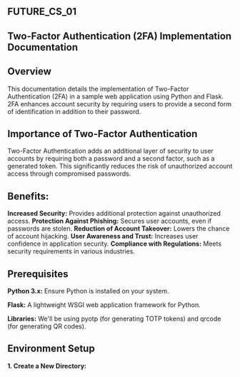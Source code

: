 ## FUTURE_CS_01
## Two-Factor Authentication (2FA) Implementation Documentation

## Overview
This documentation details the implementation of Two-Factor Authentication (2FA) in a sample web application using Python and Flask. 2FA enhances account security by requiring users to provide a second form of identification in addition to their password.

## Importance of Two-Factor Authentication
Two-Factor Authentication adds an additional layer of security to user accounts by requiring both a password and a second factor, such as a generated token. This significantly reduces the risk of unauthorized account access through compromised passwords.

## Benefits:
**Increased Security:** Provides additional protection against unauthorized access.
**Protection Against Phishing:** Secures user accounts, even if passwords are stolen.
**Reduction of Account Takeover:** Lowers the chance of account hijacking.
**User Awareness and Trust:** Increases user confidence in application security.
**Compliance with Regulations:** Meets security requirements in various industries.

## Prerequisites
**Python 3.x:** Ensure Python is installed on your system.

**Flask:** A lightweight WSGI web application framework for Python.

**Libraries:** We'll be using pyotp (for generating TOTP tokens) and qrcode (for generating QR codes).

## Environment Setup
**1. Create a New Directory:**
